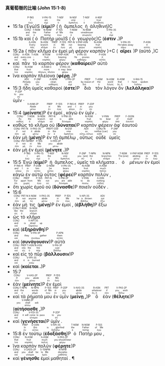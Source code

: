 #### 真葡萄樹的比喻 (John 15:1-8)


- <rt>15:1a</rt> (<RUBY><ruby><ruby>Ἐγώ<rt>ἐγώ</rt></ruby><rt>I</rt></ruby><rt>P-1NS</rt></RUBY>)S (<RUBY><ruby><ruby><strong>εἰμι</strong><rt>εἰμί</rt></ruby><rt>am</rt></ruby><rt>V-PAI-1S</rt></RUBY>)P (<RUBY><ruby><ruby>ἡ<rt>ὁ</rt></ruby><rt>the</rt></ruby><rt>T-NSF</rt></RUBY> <RUBY><ruby><ruby>ἄμπελος<rt>ἄμπελος</rt></ruby><rt>vine</rt></ruby><rt>N-NSF</rt></RUBY> <RUBY><ruby><ruby>ἡ<rt>ὁ</rt></ruby><rt>-</rt></ruby><rt>T-NSF</rt></RUBY> <RUBY><ruby><ruby>ἀληθινή<rt>ἀληθινός</rt></ruby><rt>true</rt></ruby><rt>A-NSF</rt></RUBY>)C
- <rt>15:1b</rt> <RUBY><ruby><ruby>καὶ<rt>καί</rt></ruby><rt>and</rt></ruby><rt>CONJ</rt></RUBY> (<RUBY><ruby><ruby>ὁ<rt>ὁ</rt></ruby><rt>the</rt></ruby><rt>T-NSM</rt></RUBY> <RUBY><ruby><ruby>Πατήρ<rt>πατήρ</rt></ruby><rt>Father</rt></ruby><rt>N-NSM</rt></RUBY> <RUBY><ruby><ruby>μου<rt>ἐγώ</rt></ruby><rt>of Me</rt></ruby><rt>P-1GS</rt></RUBY>)S (<RUBY><ruby><ruby>ὁ<rt>ὁ</rt></ruby><rt>the</rt></ruby><rt>T-NSM</rt></RUBY> <RUBY><ruby><ruby>γεωργός<rt>γεωργός</rt></ruby><rt>vinedresser</rt></ruby><rt>N-NSM</rt></RUBY>)C (<RUBY><ruby><ruby><strong>ἐστιν .</strong><rt>εἰμί</rt></ruby><rt>is</rt></ruby><rt>V-PAI-3S</rt></RUBY>)P 
- <rt>15:2a</rt> { <RUBY><ruby><ruby>πᾶν<rt>πᾶς</rt></ruby><rt>Every</rt></ruby><rt>A-ASN</rt></RUBY> <RUBY><ruby><ruby>κλῆμα<rt>κλῆμα</rt></ruby><rt>branch</rt></ruby><rt>N-ASN</rt></RUBY> <RUBY><ruby><ruby>ἐν<rt>ἐν</rt></ruby><rt>in</rt></ruby><rt>PREP</rt></RUBY> <RUBY><ruby><ruby>ἐμοὶ<rt>ἐγώ</rt></ruby><rt>Me</rt></ruby><rt>P-1DS</rt></RUBY> <RUBY><ruby><ruby>μὴ<rt>μή</rt></ruby><rt>not</rt></ruby><rt>PRT-N</rt></RUBY> <RUBY><ruby><ruby><em>φέρον</em><rt>φέρω</rt></ruby><rt>bearing</rt></ruby><rt>V-PAP-ASN</rt></RUBY> <RUBY><ruby><ruby>καρπὸν<rt>καρπός</rt></ruby><rt>fruit</rt></ruby><rt>N-ASM</rt></RUBY> }+C (<RUBY><ruby><ruby><strong>αἴρει</strong><rt>αἴρω</rt></ruby><rt>He takes away</rt></ruby><rt>V-PAI-3S</rt></RUBY>)P (<RUBY><ruby><ruby>αὐτό ,<rt>αὐτός</rt></ruby><rt>it</rt></ruby><rt>P-ASN</rt></RUBY>)C
- <RUBY><ruby><ruby>καὶ<rt>καί</rt></ruby><rt>and</rt></ruby><rt>CONJ</rt></RUBY> <RUBY><ruby><ruby>πᾶν<rt>πᾶς</rt></ruby><rt>every one</rt></ruby><rt>A-ASN</rt></RUBY> <RUBY><ruby><ruby>τὸ<rt>ὁ</rt></ruby><rt>-</rt></ruby><rt>T-ASN</rt></RUBY> <RUBY><ruby><ruby>καρπὸν<rt>καρπός</rt></ruby><rt>fruit</rt></ruby><rt>N-ASM</rt></RUBY> <RUBY><ruby><ruby><em>φέρον</em><rt>φέρω</rt></ruby><rt>bearing</rt></ruby><rt>V-PAP-ASN</rt></RUBY> (<RUBY><ruby><ruby><strong>καθαίρει</strong><rt>καθαίρω</rt></ruby><rt>He prunes</rt></ruby><rt>V-PAI-3S</rt></RUBY>)P <RUBY><ruby><ruby>αὐτὸ<rt>αὐτός</rt></ruby><rt>it</rt></ruby><rt>P-ASN</rt></RUBY>
- <RUBY><ruby><ruby>ἵνα<rt>ἵνα</rt></ruby><rt>that</rt></ruby><rt>CONJ</rt></RUBY> <RUBY><ruby><ruby>καρπὸν<rt>καρπός</rt></ruby><rt>fruit</rt></ruby><rt>N-ASM</rt></RUBY> <RUBY><ruby><ruby>πλείονα<rt>πλείων, πλεῖον</rt></ruby><rt>more</rt></ruby><rt>A-ASM-C</rt></RUBY> (<RUBY><ruby><ruby><strong>φέρῃ .</strong><rt>φέρω</rt></ruby><rt>it may bear</rt></ruby><rt>V-PAS-3S</rt></RUBY>)P 
- <rt>15:3</rt> <RUBY><ruby><ruby>ἤδη<rt>ἤδη</rt></ruby><rt>Already</rt></ruby><rt>ADV</rt></RUBY> <RUBY><ruby><ruby>ὑμεῖς<rt>σύ</rt></ruby><rt>you</rt></ruby><rt>P-2NP</rt></RUBY> <RUBY><ruby><ruby>καθαροί<rt>καθαρός</rt></ruby><rt>clean</rt></ruby><rt>A-NPM</rt></RUBY> (<RUBY><ruby><ruby><strong>ἐστε</strong><rt>εἰμί</rt></ruby><rt>are</rt></ruby><rt>V-PAI-2P</rt></RUBY>)P <RUBY><ruby><ruby>διὰ<rt>διά</rt></ruby><rt>by reason of</rt></ruby><rt>PREP</rt></RUBY> <RUBY><ruby><ruby>τὸν<rt>ὁ</rt></ruby><rt>the</rt></ruby><rt>T-ASM</rt></RUBY> <RUBY><ruby><ruby>λόγον<rt>λόγος</rt></ruby><rt>word</rt></ruby><rt>N-ASM</rt></RUBY> <RUBY><ruby><ruby>ὃν<rt>ὅς, ἥ</rt></ruby><rt>that</rt></ruby><rt>R-ASM</rt></RUBY> (<RUBY><ruby><ruby><strong>λελάληκα</strong><rt>λαλέω</rt></ruby><rt>I have spoken</rt></ruby><rt>V-RAI-1S</rt></RUBY>)P <RUBY><ruby><ruby>ὑμῖν ·<rt>σύ</rt></ruby><rt>to you</rt></ruby><rt>P-2DP</rt></RUBY> 
- <rt>15:4</rt> (<RUBY><ruby><ruby><strong>μείνατε</strong><rt>μένω</rt></ruby><rt>Abide</rt></ruby><rt>V-AAM-2P</rt></RUBY>)P <RUBY><ruby><ruby>ἐν<rt>ἐν</rt></ruby><rt>in</rt></ruby><rt>PREP</rt></RUBY> <RUBY><ruby><ruby>ἐμοί ,<rt>ἐγώ</rt></ruby><rt>Me</rt></ruby><rt>P-1DS</rt></RUBY> <RUBY><ruby><ruby>κἀγὼ<rt>κἀγώ</rt></ruby><rt>and I</rt></ruby><rt>P-1NS-K</rt></RUBY> <RUBY><ruby><ruby>ἐν<rt>ἐν</rt></ruby><rt>in</rt></ruby><rt>PREP</rt></RUBY> <RUBY><ruby><ruby>ὑμῖν .<rt>σύ</rt></ruby><rt>you</rt></ruby><rt>P-2DP</rt></RUBY>
- <RUBY><ruby><ruby>καθὼς<rt>καθώς</rt></ruby><rt>As</rt></ruby><rt>CONJ</rt></RUBY> <RUBY><ruby><ruby>τὸ<rt>ὁ</rt></ruby><rt>the</rt></ruby><rt>T-NSN</rt></RUBY> <RUBY><ruby><ruby>κλῆμα<rt>κλῆμα</rt></ruby><rt>branch</rt></ruby><rt>N-NSN</rt></RUBY> <RUBY><ruby><ruby>οὐ<rt>οὐ</rt></ruby><rt>not</rt></ruby><rt>PRT-N</rt></RUBY> (<RUBY><ruby><ruby><strong>δύναται</strong><rt>δύναμαι</rt></ruby><rt>is able</rt></ruby><rt>V-PNI-3S</rt></RUBY>)P <RUBY><ruby><ruby>καρπὸν<rt>καρπός</rt></ruby><rt>fruit</rt></ruby><rt>N-ASM</rt></RUBY> <RUBY><ruby><ruby><em>φέρειν</em><rt>φέρω</rt></ruby><rt>to bear</rt></ruby><rt>V-PAN</rt></RUBY> <RUBY><ruby><ruby>ἀφ᾽<rt>ἀπό</rt></ruby><rt>of</rt></ruby><rt>PREP</rt></RUBY> <RUBY><ruby><ruby>ἑαυτοῦ<rt>ἑαυτοῦ</rt></ruby><rt>itself</rt></ruby><rt>F-3GSN</rt></RUBY>
- <RUBY><ruby><ruby>ἐὰν<rt>ἐάν</rt></ruby><rt>if</rt></ruby><rt>CONJ</rt></RUBY> <RUBY><ruby><ruby>μὴ<rt>μή</rt></ruby><rt>not</rt></ruby><rt>PRT-N</rt></RUBY> (<RUBY><ruby><ruby><strong>μένῃ</strong><rt>μένω</rt></ruby><rt>it abide</rt></ruby><rt>V-PAS-3S</rt></RUBY>)P <RUBY><ruby><ruby>ἐν<rt>ἐν</rt></ruby><rt>in</rt></ruby><rt>PREP</rt></RUBY> <RUBY><ruby><ruby>τῇ<rt>ὁ</rt></ruby><rt>the</rt></ruby><rt>T-DSF</rt></RUBY> <RUBY><ruby><ruby>ἀμπέλῳ ,<rt>ἄμπελος</rt></ruby><rt>vine</rt></ruby><rt>N-DSF</rt></RUBY> <RUBY><ruby><ruby>οὕτως<rt>οὕτω, οὕτως</rt></ruby><rt>so</rt></ruby><rt>ADV</rt></RUBY> <RUBY><ruby><ruby>οὐδὲ<rt>οὐδέ</rt></ruby><rt>neither [can]</rt></ruby><rt>CONJ-N</rt></RUBY> <RUBY><ruby><ruby>ὑμεῖς<rt>σύ</rt></ruby><rt>you</rt></ruby><rt>P-2NP</rt></RUBY>
- <RUBY><ruby><ruby>ἐὰν<rt>ἐάν</rt></ruby><rt>if</rt></ruby><rt>CONJ</rt></RUBY> <RUBY><ruby><ruby>μὴ<rt>μή</rt></ruby><rt>not</rt></ruby><rt>PRT-N</rt></RUBY> <RUBY><ruby><ruby>ἐν<rt>ἐν</rt></ruby><rt>in</rt></ruby><rt>PREP</rt></RUBY> <RUBY><ruby><ruby>ἐμοὶ<rt>ἐγώ</rt></ruby><rt>Me</rt></ruby><rt>P-1DS</rt></RUBY> (<RUBY><ruby><ruby><strong>μένητε .</strong><rt>μένω</rt></ruby><rt>you abide</rt></ruby><rt>V-PAS-2P</rt></RUBY>)P 
- <rt>15:5</rt> <RUBY><ruby><ruby>Ἐγώ<rt>ἐγώ</rt></ruby><rt>I</rt></ruby><rt>P-1NS</rt></RUBY> (<RUBY><ruby><ruby><strong>εἰμι</strong><rt>εἰμί</rt></ruby><rt>am</rt></ruby><rt>V-PAI-1S</rt></RUBY>)P <RUBY><ruby><ruby>ἡ<rt>ὁ</rt></ruby><rt>the</rt></ruby><rt>T-NSF</rt></RUBY> <RUBY><ruby><ruby>ἄμπελος ,<rt>ἄμπελος</rt></ruby><rt>vine</rt></ruby><rt>N-NSF</rt></RUBY> <RUBY><ruby><ruby>ὑμεῖς<rt>σύ</rt></ruby><rt>you [are]</rt></ruby><rt>P-2NP</rt></RUBY> <RUBY><ruby><ruby>τὰ<rt>ὁ</rt></ruby><rt>the</rt></ruby><rt>T-NPN</rt></RUBY> <RUBY><ruby><ruby>κλήματα .<rt>κλῆμα</rt></ruby><rt>branches</rt></ruby><rt>N-NPN</rt></RUBY> <RUBY><ruby><ruby>ὁ<rt>ὁ</rt></ruby><rt>The [one]</rt></ruby><rt>T-NSM</rt></RUBY> <RUBY><ruby><ruby><em>μένων</em><rt>μένω</rt></ruby><rt>abiding</rt></ruby><rt>V-PAP-NSM</rt></RUBY> <RUBY><ruby><ruby>ἐν<rt>ἐν</rt></ruby><rt>in</rt></ruby><rt>PREP</rt></RUBY> <RUBY><ruby><ruby>ἐμοὶ<rt>ἐγώ</rt></ruby><rt>Me</rt></ruby><rt>P-1DS</rt></RUBY> <RUBY><ruby><ruby>κἀγὼ<rt>κἀγώ</rt></ruby><rt>and I</rt></ruby><rt>P-1NS-K</rt></RUBY> <RUBY><ruby><ruby>ἐν<rt>ἐν</rt></ruby><rt>in</rt></ruby><rt>PREP</rt></RUBY> <RUBY><ruby><ruby>αὐτῷ<rt>αὐτός</rt></ruby><rt>him</rt></ruby><rt>P-DSM</rt></RUBY> <RUBY><ruby><ruby>οὗτος<rt>οὗτος</rt></ruby><rt>he</rt></ruby><rt>D-NSM</rt></RUBY> (<RUBY><ruby><ruby><strong>φέρει</strong><rt>φέρω</rt></ruby><rt>bears</rt></ruby><rt>V-PAI-3S</rt></RUBY>)P <RUBY><ruby><ruby>καρπὸν<rt>καρπός</rt></ruby><rt>fruit</rt></ruby><rt>N-ASM</rt></RUBY> <RUBY><ruby><ruby>πολύν ,<rt>πολύς</rt></ruby><rt>much</rt></ruby><rt>A-ASM</rt></RUBY>
- <RUBY><ruby><ruby>ὅτι<rt>ὅτι</rt></ruby><rt>For</rt></ruby><rt>CONJ</rt></RUBY> <RUBY><ruby><ruby>χωρὶς<rt>χωρίς</rt></ruby><rt>apart from</rt></ruby><rt>PREP</rt></RUBY> <RUBY><ruby><ruby>ἐμοῦ<rt>ἐγώ</rt></ruby><rt>Me</rt></ruby><rt>P-1GS</rt></RUBY> <RUBY><ruby><ruby>οὐ<rt>οὐ</rt></ruby><rt>not</rt></ruby><rt>PRT-N</rt></RUBY> (<RUBY><ruby><ruby><strong>δύνασθε</strong><rt>δύναμαι</rt></ruby><rt>you are able</rt></ruby><rt>V-PNI-2P</rt></RUBY>)P <RUBY><ruby><ruby><em>ποιεῖν</em><rt>ποιέω</rt></ruby><rt>to do</rt></ruby><rt>V-PAN</rt></RUBY> <RUBY><ruby><ruby>οὐδέν .<rt>οὐδείς</rt></ruby><rt>nothing</rt></ruby><rt>A-ASN</rt></RUBY> 
- <rt>15:6</rt>
- <RUBY><ruby><ruby>ἐὰν<rt>ἐάν</rt></ruby><rt>If</rt></ruby><rt>CONJ</rt></RUBY> <RUBY><ruby><ruby>μή<rt>μή</rt></ruby><rt>not</rt></ruby><rt>PRT-N</rt></RUBY> <RUBY><ruby><ruby>τις<rt>τις</rt></ruby><rt>anyone</rt></ruby><rt>X-NSM</rt></RUBY> (<RUBY><ruby><ruby><strong>μένῃ</strong><rt>μένω</rt></ruby><rt>abide</rt></ruby><rt>V-PAS-3S</rt></RUBY>)P <RUBY><ruby><ruby>ἐν<rt>ἐν</rt></ruby><rt>in</rt></ruby><rt>PREP</rt></RUBY> <RUBY><ruby><ruby>ἐμοί ,<rt>ἐγώ</rt></ruby><rt>Me</rt></ruby><rt>P-1DS</rt></RUBY> (<RUBY><ruby><ruby><strong>ἐβλήθη</strong><rt>βάλλω</rt></ruby><rt>he is thrown</rt></ruby><rt>V-API-3S</rt></RUBY>)P <RUBY><ruby><ruby>ἔξω<rt>ἔξω</rt></ruby><rt>out</rt></ruby><rt>ADV</rt></RUBY>
- <RUBY><ruby><ruby>ὡς<rt>ὡς</rt></ruby><rt>like</rt></ruby><rt>CONJ</rt></RUBY> <RUBY><ruby><ruby>τὸ<rt>ὁ</rt></ruby><rt>the</rt></ruby><rt>T-NSN</rt></RUBY> <RUBY><ruby><ruby>κλῆμα<rt>κλῆμα</rt></ruby><rt>branch</rt></ruby><rt>N-NSN</rt></RUBY>
- <RUBY><ruby><ruby>καὶ<rt>καί</rt></ruby><rt>and</rt></ruby><rt>CONJ</rt></RUBY> (<RUBY><ruby><ruby><strong>ἐξηράνθη</strong><rt>ξηραίνω</rt></ruby><rt>is dried up</rt></ruby><rt>V-API-3S</rt></RUBY>)P
- <RUBY><ruby><ruby>καὶ<rt>καί</rt></ruby><rt>and</rt></ruby><rt>CONJ</rt></RUBY> (<RUBY><ruby><ruby><strong>συνάγουσιν</strong><rt>συνάγω</rt></ruby><rt>they gather</rt></ruby><rt>V-PAI-3P</rt></RUBY>)P <RUBY><ruby><ruby>αὐτὰ<rt>αὐτός</rt></ruby><rt>them</rt></ruby><rt>P-APN</rt></RUBY>
- <RUBY><ruby><ruby>καὶ<rt>καί</rt></ruby><rt>and</rt></ruby><rt>CONJ</rt></RUBY> <RUBY><ruby><ruby>εἰς<rt>εἰς</rt></ruby><rt>into</rt></ruby><rt>PREP</rt></RUBY> <RUBY><ruby><ruby>τὸ<rt>ὁ</rt></ruby><rt>the</rt></ruby><rt>T-ASN</rt></RUBY> <RUBY><ruby><ruby>πῦρ<rt>πῦρ</rt></ruby><rt>fire</rt></ruby><rt>N-ASN</rt></RUBY> (<RUBY><ruby><ruby><strong>βάλλουσιν</strong><rt>βάλλω</rt></ruby><rt>cast</rt></ruby><rt>V-PAI-3P</rt></RUBY>)P
- <RUBY><ruby><ruby>καὶ<rt>καί</rt></ruby><rt>and</rt></ruby><rt>CONJ</rt></RUBY> (<RUBY><ruby><ruby><strong>καίεται .</strong><rt>καίω</rt></ruby><rt>it is burned</rt></ruby><rt>V-PPI-3S</rt></RUBY>)P 
- <rt>15:7</rt>
- <RUBY><ruby><ruby>ἐὰν<rt>ἐάν</rt></ruby><rt>If</rt></ruby><rt>CONJ</rt></RUBY> (<RUBY><ruby><ruby><strong>μείνητε</strong><rt>μένω</rt></ruby><rt>you abide</rt></ruby><rt>V-AAS-2P</rt></RUBY>)P <RUBY><ruby><ruby>ἐν<rt>ἐν</rt></ruby><rt>in</rt></ruby><rt>PREP</rt></RUBY> <RUBY><ruby><ruby>ἐμοὶ<rt>ἐγώ</rt></ruby><rt>Me</rt></ruby><rt>P-1DS</rt></RUBY>
- <RUBY><ruby><ruby>καὶ<rt>καί</rt></ruby><rt>and</rt></ruby><rt>CONJ</rt></RUBY> <RUBY><ruby><ruby>τὰ<rt>ὁ</rt></ruby><rt>the</rt></ruby><rt>T-NPN</rt></RUBY> <RUBY><ruby><ruby>ῥήματά<rt>ῥῆμα</rt></ruby><rt>words</rt></ruby><rt>N-NPN</rt></RUBY> <RUBY><ruby><ruby>μου<rt>ἐγώ</rt></ruby><rt>of Me</rt></ruby><rt>P-1GS</rt></RUBY> <RUBY><ruby><ruby>ἐν<rt>ἐν</rt></ruby><rt>in</rt></ruby><rt>PREP</rt></RUBY> <RUBY><ruby><ruby>ὑμῖν<rt>σύ</rt></ruby><rt>you</rt></ruby><rt>P-2DP</rt></RUBY> (<RUBY><ruby><ruby><strong>μείνῃ ,</strong><rt>μένω</rt></ruby><rt>abide</rt></ruby><rt>V-AAS-3S</rt></RUBY>)P <RUBY><ruby><ruby>ὃ<rt>ὅς, ἥ</rt></ruby><rt>whatever</rt></ruby><rt>R-ASN</rt></RUBY> <RUBY><ruby><ruby>ἐὰν<rt>ἐάν</rt></ruby><rt>if</rt></ruby><rt>PRT</rt></RUBY> (<RUBY><ruby><ruby><strong>θέλητε</strong><rt>θέλω</rt></ruby><rt>you wish</rt></ruby><rt>V-PAS-2P</rt></RUBY>)P (<RUBY><ruby><ruby><strong>αἰτήσασθε ,</strong><rt>αἰτέω</rt></ruby><rt>you shall ask</rt></ruby><rt>V-AMM-2P</rt></RUBY>)P
- <RUBY><ruby><ruby>καὶ<rt>καί</rt></ruby><rt>and</rt></ruby><rt>CONJ</rt></RUBY> (<RUBY><ruby><ruby><strong>γενήσεται</strong><rt>γίνομαι</rt></ruby><rt>it will come to pass</rt></ruby><rt>V-FDI-3S</rt></RUBY>)P <RUBY><ruby><ruby>ὑμῖν .<rt>σύ</rt></ruby><rt>to you</rt></ruby><rt>P-2DP</rt></RUBY> 
- <rt>15:8</rt> <RUBY><ruby><ruby>ἐν<rt>ἐν</rt></ruby><rt>In</rt></ruby><rt>PREP</rt></RUBY> <RUBY><ruby><ruby>τούτῳ<rt>οὗτος</rt></ruby><rt>this</rt></ruby><rt>D-DSN</rt></RUBY> (<RUBY><ruby><ruby><strong>ἐδοξάσθη</strong><rt>δοξάζω</rt></ruby><rt>is glorified</rt></ruby><rt>V-API-3S</rt></RUBY>)P <RUBY><ruby><ruby>ὁ<rt>ὁ</rt></ruby><rt>the</rt></ruby><rt>T-NSM</rt></RUBY> <RUBY><ruby><ruby>Πατήρ<rt>πατήρ</rt></ruby><rt>Father</rt></ruby><rt>N-NSM</rt></RUBY> <RUBY><ruby><ruby>μου ,<rt>ἐγώ</rt></ruby><rt>of Me</rt></ruby><rt>P-1GS</rt></RUBY>
- <RUBY><ruby><ruby>ἵνα<rt>ἵνα</rt></ruby><rt>that</rt></ruby><rt>CONJ</rt></RUBY> <RUBY><ruby><ruby>καρπὸν<rt>καρπός</rt></ruby><rt>fruit</rt></ruby><rt>N-ASM</rt></RUBY> <RUBY><ruby><ruby>πολὺν<rt>πολύς</rt></ruby><rt>much</rt></ruby><rt>A-ASM</rt></RUBY> (<RUBY><ruby><ruby><strong>φέρητε</strong><rt>φέρω</rt></ruby><rt>you should bear</rt></ruby><rt>V-PAS-2P</rt></RUBY>)P
- <RUBY><ruby><ruby>καὶ<rt>καί</rt></ruby><rt>and</rt></ruby><rt>CONJ</rt></RUBY> <RUBY><ruby><ruby><strong>γένησθε</strong><rt>γίνομαι</rt></ruby><rt>you shall be</rt></ruby><rt>V-2ADS-2P</rt></RUBY> <RUBY><ruby><ruby>ἐμοὶ<rt>ἐμός</rt></ruby><rt>to Me</rt></ruby><rt>S-1SNPM</rt></RUBY> <RUBY><ruby><ruby>μαθηταί . ¶<rt>μαθητής</rt></ruby><rt>disciples</rt></ruby><rt>N-NPM</rt></RUBY></br></br></br> 